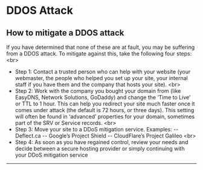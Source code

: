 # DDOS Attack

## How to mitigate a DDOS attack

If you have determined that none of these are at fault, you may be suffering from a DDOS attack. To mitigate against this, take the following four steps:
&lt;br&gt;
- Step 1: Contact a trusted person who can help with your website (your webmaster, the people who helped you set up your site, your internal staff if you have them and the company that hosts your site).
&lt;br&gt;
- Step 2: Work with the company you bought your domain from (like EasyDNS, Network Solutions, GoDaddy) and change the ‘Time to Live’ or TTL to 1 hour. This can help you redirect your site much faster once it comes under attack (the default is 72 hours, or three days). This setting will often be found in ‘advanced’ properties for your domain, sometimes part of the SRV or Service records.
&lt;br&gt;
- Step 3: Move your site to a DDoS mitigation service.  Examples:
-- Deflect.ca
-- Google’s Project Shield
-- CloudFlare’s Project Galileo
&lt;br&gt;
- Step 4: As soon as you have regained control, review your needs and decide between a secure hosting provider or simply continuing with your DDoS mitigation service

***